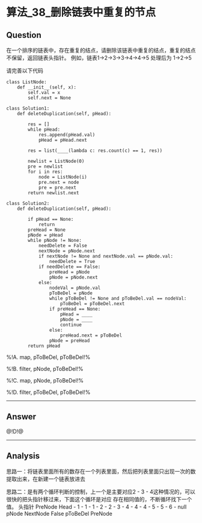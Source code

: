 # 算法_38_删除链表中重复的节点


## Question
在一个排序的链表中，存在重复的结点，请删除该链表中重复的结点，重复的结点不保留，返回链表头指针。
例如，链表1->2->3->3->4->4->5 处理后为 1->2->5

请完善以下代码

```
class ListNode:
    def __init__(self, x):
        self.val = x
        self.next = None

class Solution1:
    def deleteDuplication(self, pHead):

        res = []
        while pHead:
            res.append(pHead.val)
            pHead = pHead.next

        res = list(____(lambda c: res.count(c) == 1, res))

        newlist = ListNode(0)
        pre = newlist
        for i in res:
            node = ListNode(i)
            pre.next = node
            pre = pre.next
        return newlist.next
        
class Solution2:
    def deleteDuplication(self, pHead):

        if pHead == None:
            return
        preHead = None
        pNode = pHead
        while pNode != None:
            needDelete = False
            nextNode = pNode.next
            if nextNode != None and nextNode.val == pNode.val:
                needDelete = True
            if needDelete == False:
                preHead = pNode
                pNode = pNode.next
            else:
                nodeVal = pNode.val
                pToBeDel = pNode
                while pToBeDel != None and pToBeDel.val == nodeVal:
                    pToBeDel = pToBeDel.next
                if preHead == None:
                    pHead = ____
                    pNode = ____
                    continue
                else:
                    preHead.next = pToBeDel
                pNode = preHead
        return pHead
```



%!A. map, pToBeDel, pToBeDel!%

%!B. filter, pNode, pToBeDel!%

%!C. map, pNode, pToBeDel!%

%!D. filter, pToBeDel, pToBeDel!%

----

## Answer
@!D!@

----

## Analysis

思路一：将链表里面所有的数存在一个列表里面，然后把列表里面只出现一次的数提取出来，在新建一个链表放进去

思路二：是有两个循环判断的控制，上一个是主要对应2 - 3 - 4这种情况的，可以很快的把头指针移过来，下面这个循环是对应
存在相同值的，不断循环找下一个值。
   头指针
   PreNode
    Head - 1 - 1 - 1 - 2 - 2 - 3 - 4 - 4 - 4 - 5 - 5 - 6 - null
         pNode
            NextNode
False
        pToBeDel
                     PreNode